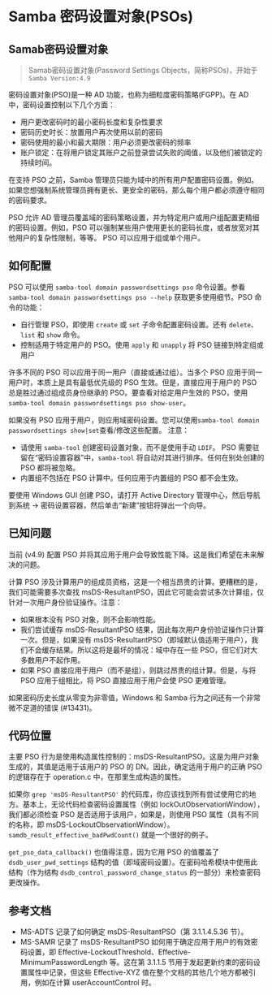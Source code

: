 # Samba 密码设置对象(PSOs)


## Samab密码设置对象
> Samab密码设置对象(Password Settings Objects，简称PSOs)，开始于 `Samba Version:4.9`

密码设置对象(PSO)是一种 AD 功能，也称为细粒度密码策略(FGPP)。在 AD 中，密码设置控制以下几个方面：
- 用户更改密码时的最小密码长度和复杂性要求
- 密码历史时长：放置用户再次使用以前的密码
- 密码使用的最小和最大期限：用户必须更改密码的频率
- 账户锁定：在将用户锁定其账户之前登录尝试失败的阈值，以及他们被锁定的持续时间。

在支持 PSO 之前，Samba 管理员只能为域中的所有用户配置密码设置。例如。如果您想强制系统管理员拥有更长、更安全的密码，那么每个用户都必须遵守相同的密码要求。

PSO 允许 AD 管理员覆盖域的密码策略设置，并为特定用户或用户组配置更精细的密码设置。例如，PSO 可以强制某些用户使用更长的密码长度，或者放宽对其他用户的复杂性限制，等等。 PSO 可以应用于组或单个用户。

## 如何配置

PSO 可以使用 `samba-tool domain passwordsettings pso` 命令设置。参看 `samba-tool domain passwordsettings pso --help` 获取更多使用细节。PSO 命令的功能：
- 自行管理 PSO，即使用 `create` 或 `set` 子命令配置密码设置。还有 `delete`、`list` 和 `show` 命令。
- 控制适用于特定用户的 PSO。使用 `apply` 和 `unapply` 将 PSO 链接到特定组或用户

许多不同的 PSO 可以应用于同一用户（直接或通过组）。当多个 PSO 应用于同一用户时，本质上是具有最低优先级的 PSO 生效。但是，直接应用于用户的 PSO 总是胜过通过组成员身份继承的 PSO。要查看对给定用户生效的 PSO，使用 `samba-tool domain passwordsettings pso show-user`。

如果没有 PSO 应用于用户，则应用域密码设置。您可以使用`samba-tool domain passwordsettings show|set`查看/修改这些配置。
注意：
- 请使用 `samba-tool` 创建密码设置对象，而不是使用手动 `LDIF`。 PSO 需要驻留在“密码设置容器”中，`samba-tool` 将自动对其进行排序。任何在别处创建的 PSO 都将被忽略。
- 内置组不包括在 PSO 计算中。任何应用于内置组的 PSO 都不会生效。

要使用 Windows GUI 创建 PSO，请打开 Active Directory 管理中心，然后导航到系统 -> 密码设置容器，然后单击“新建”按钮将弹出一个向导。

## 已知问题

当前 (v4.9) 配置 PSO 并将其应用于用户会导致性能下降。这是我们希望在未来解决的问题。

计算 PSO 涉及计算用户的组成员资格，这是一个相当昂贵的计算。更糟糕的是，我们可能需要多次查找 msDS-ResultantPSO，因此它可能会尝试多次计算组，仅针对一次用户身份验证操作。注意：
- 如果根本没有 PSO 对象，则不会影响性能。
- 我们尝试缓存 msDS-ResultantPSO 结果，因此每次用户身份验证操作只计算一次。但是，如果没有 msDS-ResultantPSO（即域默认值适用于用户），我们不会缓存结果。所以这将是最坏的情况：域中存在一些 PSO，但它们对大多数用户不起作用。
- 如果 PSO 直接应用于用户（而不是组），则跳过昂贵的组计算。但是，与将 PSO 应用于组相比，将 PSO 直接应用于用户会使 PSO 更难管理。

如果密码历史长度从零变为非零值，Windows 和 Samba 行为之间还有一个非常微不足道的错误 (#13431)。

## 代码位置

主要 PSO 行为是使用构造属性控制的：msDS-ResultantPSO。这是为用户对象生成的，其值是适用于该用户的 PSO 的 DN。因此，确定适用于用户的正确 PSO 的逻辑存在于 operation.c 中，在那里生成构造的属性。

如果你 `grep 'msDS-ResultantPSO'` 的代码库，你应该找到所有尝试使用它的地方。基本上，无论代码检查密码设置属性（例如 lockOutObservationWindow），我们都必须检查 PSO 是否适用于该用户，如果是，则使用 PSO 属性（具有不同的名称，即 msDS-LockoutObservationWindow）。 `samdb_result_effective_badPwdCount()` 就是一个很好的例子。

`get_pso_data_callback()` 也值得注意，因为它用 PSO 的值覆盖了 `dsdb_user_pwd_settings` 结构的值（即域密码设置）。在密码哈希模块中使用此结构（作为结构 `dsdb_control_password_change_status` 的一部分）来检查密码更改操作。

## 参考文档

- MS-ADTS 记录了如何确定 msDS-ResultantPSO（第 3.1.1.4.5.36 节）。
- MS-SAMR 记录了 msDS-ResultantPSO 如何用于确定应用于用户的有效密码设置，即 Effective-LockoutThreshold、Effective-MinimumPasswordLength 等。这在第 3.1.1.5 节用于发起更新约束的密码设置属性中记录，但这些 Effective-XYZ 值在整个文档的其他几个地方都被引用，例如在计算 userAccountControl 时。


